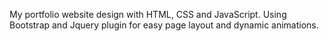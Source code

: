 My portfolio website design with HTML, CSS and JavaScript. Using Bootstrap and Jquery plugin for easy page layout and dynamic animations.
